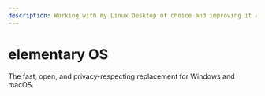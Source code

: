 ```yaml
---
description: Working with my Linux Desktop of choice and improving it along the way.
---
```


# elementary OS

The fast, open, and privacy-respecting replacement for Windows and macOS.

